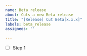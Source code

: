 ```yaml
---
name: Beta release
about: Cuts a new Beta release
title: "[Release] Cut Beta[x.x.x]"
labels: beta_release
assignees: ''

---
```


- [ ] Step 1
